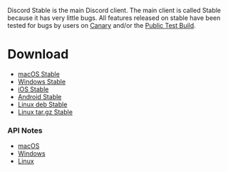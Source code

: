 <!-- TITLE:Discord Stable -->

Discord Stable is the main Discord client. 
The main client is called Stable because it has very little bugs.
All features released on stable have been tested for bugs by users on [Canary](/canary) and/or the [Public Test Build](/ptb).
# Download
* [macOS Stable](https://discordapp.com/api/download?platform=osx)
* [Windows Stable](https://discordapp.com/api/download?platform=win)
* [iOS Stable](https://itunes.apple.com/us/app/discord-chat-for-games/id985746746)
* [Android Stable](https://play.google.com/store/apps/details?id=com.discord)
* [Linux deb Stable](https://discordapp.com/api/download?platform=linux&format=deb)
* [Linux tar.gz Stable](https://discordapp.com/api/download?platform=linux&format=tar.gz)
### API Notes
* [macOS](https://discordapp.com/api/stable/updates?platform=osx)
* [Windows](https://discordapp.com/api/stable/updates?platform=win)
* [Linux](https://discordapp.com/api/stable/updates?platform=linux)